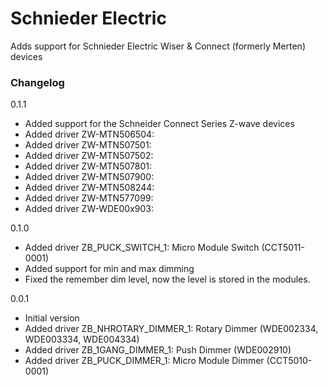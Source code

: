# Schnieder Electric

Adds support for Schnieder Electric Wiser & Connect (formerly Merten) devices

### Changelog
0.1.1
- Added support for the Schneider Connect Series Z-wave devices
- Added driver ZW-MTN506504: 
- Added driver ZW-MTN507501: 
- Added driver ZW-MTN507502: 
- Added driver ZW-MTN507801: 
- Added driver ZW-MTN507900: 
- Added driver ZW-MTN508244: 
- Added driver ZW-MTN577099: 
- Added driver ZW-WDE00x903: 

0.1.0
- Added driver ZB_PUCK_SWITCH_1: Micro Module Switch (CCT5011-0001)
- Added support for min and max dimming
- Fixed the remember dim level, now the level is stored in the modules.

0.0.1
- Initial version
- Added driver ZB_NHROTARY_DIMMER_1: Rotary Dimmer (WDE002334, WDE003334, WDE004334)
- Added driver ZB_1GANG_DIMMER_1: Push Dimmer (WDE002910)
- Added driver ZB_PUCK_DIMMER_1: Micro Module Dimmer (CCT5010-0001)
